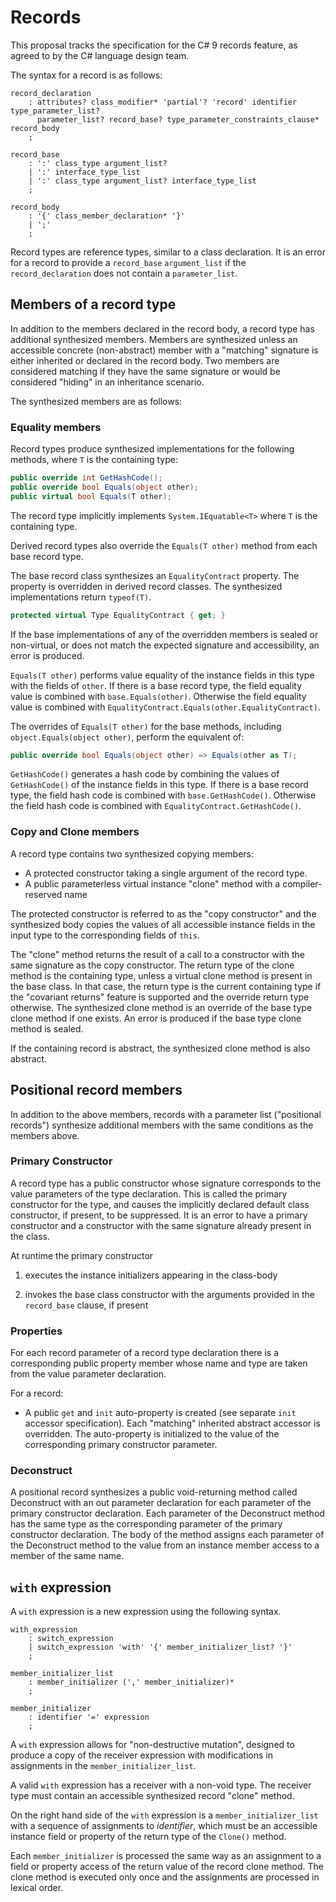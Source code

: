 
# Records

This proposal tracks the specification for the C# 9 records feature, as agreed to by the C#
language design team.

The syntax for a record is as follows:

```antlr
record_declaration
    : attributes? class_modifier* 'partial'? 'record' identifier type_parameter_list?
      parameter_list? record_base? type_parameter_constraints_clause* record_body
    ;

record_base
    : ':' class_type argument_list?
    | ':' interface_type_list
    | ':' class_type argument_list? interface_type_list
    ;

record_body
    : '{' class_member_declaration* '}'
    | ';'
    ;
```

Record types are reference types, similar to a class declaration. It is an error for a record to provide
a `record_base` `argument_list` if the `record_declaration` does not contain a `parameter_list`.

## Members of a record type

In addition to the members declared in the record body, a record type has additional synthesized members.
Members are synthesized unless an accessible concrete (non-abstract) member with a "matching" signature is 
either inherited or declared in the record body. Two members are considered matching if they have the same
signature or would be considered "hiding" in an inheritance scenario.

The synthesized members are as follows:

### Equality members

Record types produce synthesized implementations for the following methods, where `T` is the
containing type:
```C#
public override int GetHashCode();
public override bool Equals(object other);
public virtual bool Equals(T other);
```
The record type implicitly implements `System.IEquatable<T>` where `T` is the containing type.

Derived record types also override the `Equals(T other)` method from each base record type.

The base record class synthesizes an `EqualityContract` property. The property is overridden in
derived record classes. The synthesized implementations return `typeof(T)`.
```C#
protected virtual Type EqualityContract { get; }
```

If the base implementations of any of the overridden members is sealed or non-virtual,
or does not match the expected signature and accessibility, an error is produced.

`Equals(T other)` performs value equality of the instance fields in this type with the fields of `other`.
If there is a base record type, the field equality value is combined with `base.Equals(other)`.
Otherwise the field equality value is combined with `EqualityContract.Equals(other.EqualityContract)`.

The overrides of `Equals(T other)` for the base methods, including `object.Equals(object other)`, perform the equivalent of:
```C#
public override bool Equals(object other) => Equals(other as T);
```

`GetHashCode()` generates a hash code by combining the values of `GetHashCode()` of the instance fields in this type.
If there is a base record type, the field hash code is combined with `base.GetHashCode()`.
Otherwise the field hash code is combined with `EqualityContract.GetHashCode()`.

### Copy and Clone members

A record type contains two synthesized copying members:

* A protected constructor taking a single argument of the record type.
* A public parameterless virtual instance "clone" method with a compiler-reserved name

The protected constructor is referred to as the "copy constructor" and the synthesized
body copies the values of all accessible instance fields in the input type to the corresponding
fields of `this`.

The "clone" method returns the result of a call to a constructor with the same signature as the
copy constructor. The return type of the clone method is the containing type, unless a virtual
clone method is present in the base class. In that case, the return type is the current containing
type if the "covariant returns" feature is supported and the override return type otherwise. The
synthesized clone method is an override of the base type clone method if one exists. An error is
produced if the base type clone method is sealed.

If the containing record is abstract, the synthesized clone method is also abstract.

## Positional record members

In addition to the above members, records with a parameter list ("positional records") synthesize
additional members with the same conditions as the members above.

### Primary Constructor

A record type has a public constructor whose signature corresponds to the value parameters of the
type declaration. This is called the primary constructor for the type, and causes the implicitly
declared default class constructor, if present, to be suppressed. It is an error to have a primary
constructor and a constructor with the same signature already present in the class.

At runtime the primary constructor

1. executes the instance initializers appearing in the class-body

1. invokes the base class constructor with the arguments provided in the `record_base` clause, if present


### Properties

For each record parameter of a record type declaration there is a corresponding public property
member whose name and type are taken from the value parameter declaration.

For a record:

* A public `get` and `init` auto-property is created (see separate `init` accessor specification).
  Each "matching" inherited abstract accessor is overridden. The auto-property is initialized to
  the value of the corresponding primary constructor parameter.

### Deconstruct

A positional record synthesizes a public void-returning method called Deconstruct with an out
parameter declaration for each parameter of the primary constructor declaration. Each parameter
of the Deconstruct method has the same type as the corresponding parameter of the primary
constructor declaration. The body of the method assigns each parameter of the Deconstruct method
to the value from an instance member access to a member of the same name.

## `with` expression

A `with` expression is a new expression using the following syntax.

```antlr
with_expression
    : switch_expression
    | switch_expression 'with' '{' member_initializer_list? '}'
    ;

member_initializer_list
    : member_initializer (',' member_initializer)*
    ;

member_initializer
    : identifier '=' expression
    ;
```

A `with` expression allows for "non-destructive mutation", designed to
produce a copy of the receiver expression with modifications in assignments
in the `member_initializer_list`.

A valid `with` expression has a receiver with a non-void type. The receiver type must contain an
accessible synthesized record "clone" method.

On the right hand side of the `with` expression is a `member_initializer_list` with a sequence
of assignments to *identifier*, which must be an accessible instance field or property of the return
type of the `Clone()` method.

Each `member_initializer` is processed the same way as an assignment to a field or property
access of the return value of the record clone method. The clone method is executed only once
and the assignments are processed in lexical order.
